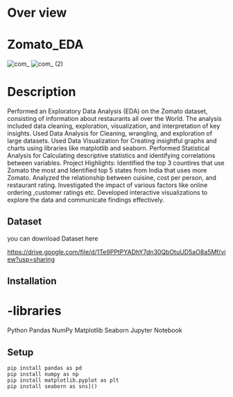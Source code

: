 # Over view
# Zomato_EDA

![com_](https://github.com/sravani-buguru/ZOMATO_EDA_PROJECT/assets/147702072/36738e02-f056-40d7-bdcc-73625c10d598)
![com_ (2)](https://github.com/sravani-buguru/ZOMATO_EDA_PROJECT/assets/147702072/d72968a3-24e6-4592-8a38-9efbffb8d545)

# Description

Performed an Exploratory Data Analysis (EDA) on the Zomato dataset, consisting of information about restaurants all over the World. The analysis included data cleaning, exploration, visualization, and interpretation of key insights.
Used Data Analysis for Cleaning, wrangling, and exploration of large datasets.
Used Data Visualization for Creating insightful graphs and charts using libraries like matplotlib and seaborn.
Performed Statistical Analysis for Calculating descriptive statistics and identifying correlations between variables.
Project Highlights:
Identified the top 3 countires that use Zomato the most and Identified top 5 states from India that uses more Zomato.
Analyzed the relationship between cuisine, cost per person, and restaurant rating.
Investigated the impact of various factors like  online ordering ,customer ratings etc.
Developed interactive visualizations to explore the data and communicate findings effectively.

## Dataset

 you can download Dataset here

https://drive.google.com/file/d/1Te9PPtPYADhY7dn30QbOtuUD5aO8a5Mf/view?usp=sharing

## Installation

# -libraries
 Python
Pandas
NumPy
Matplotlib
Seaborn
Jupyter Notebook



## Setup
 
    pip install pandas as pd
    pip install numpy as np
    pip install matplotlib.pyplot as plt
    pip install seaborn as sns]()

